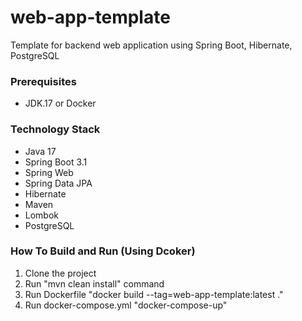 # web-app-template
Template for backend web application using Spring Boot, Hibernate, PostgreSQL

<h3>Prerequisites</h3>

<ul>
<li>JDK.17 or Docker</li>
</ul>

<h3>Technology Stack</h3>

<ul>
<li>Java 17</li>
<li>Spring Boot 3.1</li>
<li>Spring Web</li>
<li>Spring Data JPA</li>
<li>Hibernate</li>
<li>Maven</li>
<li>Lombok</li>
<li>PostgreSQL</li>
</ul>

### How To Build and Run (Using Dcoker)

1) Clone the project
2) Run "mvn clean install" command
3) Run Dockerfile "docker build --tag=web-app-template:latest ."
4) Run docker-compose.yml "docker-compose-up"
